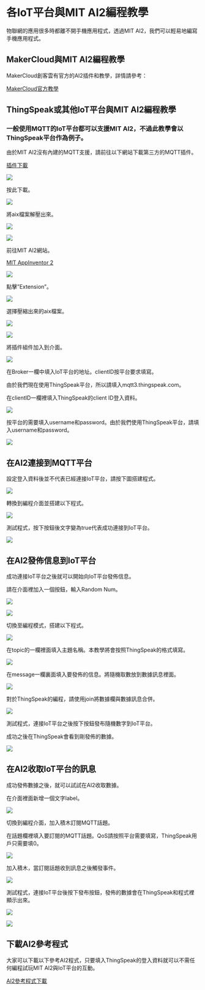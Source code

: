 # 各IoT平台與MIT AI2編程教學

物聯網的應用很多時都離不開手機應用程式，透過MIT AI2，我們可以輕易地編寫手機應用程式。

## MakerCloud與MIT AI2編程教學

MakerCloud創客雲有官方的AI2插件和教學，詳情請參考：

[MakerCloud官方教學](https://learn.makercloud.io/zh_TW/latest/ch4_connect/ai2/connect_ai2/)

## ThingSpeak或其他IoT平台與MIT AI2編程教學

### 一般使用MQTT的IoT平台都可以支援MIT AI2，不過此教學會以ThingSpeak平台作為例子。

由於MIT AI2沒有內建的MQTT支援，請前往以下網站下載第三方的MQTT插件。

[插件下載](https://ullisroboterseite.de/android-AI2-PahoMQTT-en.html)

![](./images/1.png)

按此下載。

![](./images/2.png)

將aix檔案解壓出來。

![](./images/3.png)

![](./images/4.png)

前往MIT AI2網站。

[MIT AppInventor 2](http://appinventor.mit.edu/)

![](./images/5.png)

點擊”Extension”。

![](./images/6.png)

選擇壓縮出來的aix檔案。

![](./images/7.png)

![](./images/8.png)

將插件組件加入到介面。

![](./images/9.png)

在Broker一欄中填入IoT平台的地址。clientID按平台要求填寫。

由於我們現在使用ThingSpeak平台，所以請填入mqtt3.thingspeak.com。

在clientID一欄裡填入ThingSpeak的client ID登入資料。

![](./images/10.png)

按平台的需要填入username和password。由於我們使用ThingSpeak平台，請填入username和password。

![](./images/11.png)

## 在AI2連接到MQTT平台

設定登入資料後並不代表已經連接IoT平台，請按下圖搭建程式。

![](./images/12.png)

轉換到編程介面並搭建以下程式。

![](./images/13.png)

測試程式，按下按鈕後文字變為true代表成功連接到IoT平台。

![](./images/14.jpg)

## 在AI2發佈信息到IoT平台

成功連接IoT平台之後就可以開始向IoT平台發佈信息。

請在介面裡加入一個按鈕，輸入Random Num。

![](./images/15.png)

![](./images/16.png)

切換至編程模式，搭建以下程式。

![](./images/17.png)

在topic的一欄裡面填入主題名稱。本教學將會按照ThingSpeak的格式填寫。

![](./images/18.png)

在message一欄裏面填入要發佈的信息。將隨機取數放到數據訊息裡面。

![](./images/19.png)

對於ThingSpeak的編程，請使用join將數據欄與數據訊息合併。

![](./images/20.png)

測試程式，連接IoT平台之後按下按鈕發布隨機數字到IoT平台。

成功之後在ThingSpeak會看到剛發佈的數據。

![](./images/21.png)

## 在AI2收取IoT平台的訊息

成功發佈數據之後，就可以試試在AI2收取數據。

在介面裡面新增一個文字label。

![](./images/22.png)

切換到編程介面，加入積木訂閱MQTT話題。

在話題欄裡填入要訂閱的MQTT話題。QoS請按照平台需要填寫，ThingSpeak用戶只需要填0。

![](./images/23.png)

加入積木，當訂閱話題收到訊息之後觸發事件。

![](./images/24.png)

測試程式，連接IoT平台後按下發布按鈕，發佈的數據會在ThingSpeak和程式裡顯示出來。

![](./images/25.png)

![](./images/26.jpg)

## 下載AI2參考程式

大家可以下載以下參考AI2程式，只要填入ThingSpeak的登入資料就可以不需任何編程試玩MIT AI2與IoT平台的互動。

[AI2參考程式下載](https://drive.google.com/file/d/1g0Bf8zQGRk6PEBNDGzEWxrBTcfsoehhQ/view?usp=sharing)